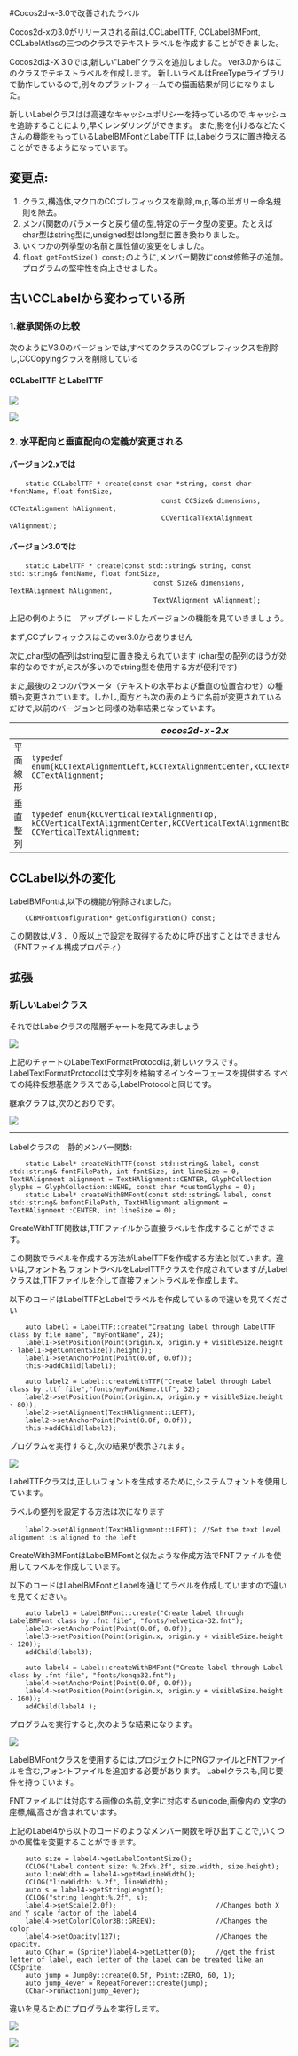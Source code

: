 #Cocos2d-x-3.0で改善されたラベル

Cocos2d-xの3.0がリリースされる前は,CCLabelTTF, CCLabelBMFont, CCLabelAtlasの三つのクラスでテキストラベルを作成することができました。

Cocos2dは-X 3.0では,新しい"Label"クラスを追加しました。
ver3.0からはこのクラスでテキストラベルを作成します。
新しいラベルはFreeTypeライブラリで動作しているので,別々のプラットフォームでの描画結果が同じになりました。

新しいLabelクラスはは高速なキャッシュポリシーを持っているので,キャッシュを追跡することにより,早くレンダリングができます。
また,影を付けるなどたくさんの機能をもっているLabelBMFontとLabelTTF
は,Labelクラスに置き換えることができるようになっています。

## 変更点:

1. クラス,構造体,マクロのCCプレフィックスを削除,m,p,等の半ガリー命名規則を除去。
2. メンバ関数のパラメータと戻り値の型,特定のデータ型の変更。たとえばchar型はstring型に,unsigned型はlong型に置き換わりました。
3. いくつかの列挙型の名前と属性値の変更をしました。
4. `float getFontSize() const;`のように,メンバー関数にconst修飾子の追加。プログラムの堅牢性を向上させました。 

##  古いCCLabelから変わっている所

### 1.継承関係の比較
次のようにV3.0のバージョンでは,すべてのクラスのCCプレフィックスを削除し,CCCopyingクラスを削除している

#### CCLabelTTF と LabelTTF 

![](./res/classcocos2d_1_1_c_c_label_t_t_f.png)

![](./res/classcocos2d_1_1_label_t_t_f.png)


### 2. 水平配向と垂直配向の定義が変更される

#### バージョン2.xでは

```
	static CCLabelTTF * create(const char *string, const char *fontName, float fontSize,
	　　                               const CCSize& dimensions, CCTextAlignment hAlignment, 
	　　                               CCVerticalTextAlignment vAlignment);
```

#### バージョン3.0では
```
	static LabelTTF * create(const std::string& string, const std::string& fontName, float fontSize,
	　　                             const Size& dimensions, TextHAlignment hAlignment,
	　　                             TextVAlignment vAlignment);
```
上記の例のように　アップグレードしたバージョンの機能を見ていきましょう。

まず,CCプレフィックスはこのver3.0からありません

次に,char型の配列はstring型に置き換えられています
(char型の配列のほうが効率的なのですが,ミスが多いのでstring型を使用する方が便利です)

また,最後の２つのパラメータ（テキストの水平および垂直の位置合わせ）の種類も変更されています。しかし,両方とも次の表のように名前が変更されているだけで,以前のバージョンと同様の効率結果となっています。


| |*cocos2d-x-2.x*|*cocos2d-x-3.0*|
|---------------|---------------|---------------|
|平面線形|`typedef enum{kCCTextAlignmentLeft,kCCTextAlignmentCenter,kCCTextAlignmentRight,} CCTextAlignment;`|`enum class TextHAlignment{LEFT,CENTER,RIGHT};`|
|垂直整列|`typedef enum{kCCVerticalTextAlignmentTop, kCCVerticalTextAlignmentCenter,kCCVerticalTextAlignmentBottom,} CCVerticalTextAlignment;`|`enum class TextVAlignment{TOP,CENTER,BOTTOM};`|




## CCLabel以外の変化

LabelBMFontは,以下の機能が削除されました。

``` 
	CCBMFontConfiguration* getConfiguration() const;
```

この関数は,V３．０版以上で設定を取得するために呼び出すことはできません
（FNTファイル構成プロパティ）

## 拡張
### 新しいLabelクラス


それではLabelクラスの階層チャートを見てみましょう


![](./res/classcocos2d_1_1_label.png)


上記のチャートのLabelTextFormatProtocolは,新しいクラスです。
LabelTextFormatProtocolは文字列を格納するインターフェースを提供する
すべての純粋仮想基底クラスである,LabelProtocolと同じです。

継承グラフは,次のとおりです。

![](./res/classcocos2d_1_1_label_text_format_protocol.png)


-----------------------------


Labelクラスの　静的メンバー関数:
```
	static Label* createWithTTF(const std::string& label, const std::string& fontFilePath, int fontSize, int lineSize = 0, TextHAlignment alignment = TextHAlignment::CENTER, GlyphCollection glyphs = GlyphCollection::NEHE, const char *customGlyphs = 0);    
	static Label* createWithBMFont(const std::string& label, const std::string& bmfontFilePath, TextHAlignment alignment = TextHAlignment::CENTER, int lineSize = 0);
```

 
CreateWithTTF関数は,TTFファイルから直接ラベルを作成することができます。

この関数でラベルを作成する方法がLabelTTFを作成する方法と似ています。違いは,フォント名,フォントラベルをLabelTTFクラスを作成されていますが,Labelクラスは,TTFファイルを介して直接フォントラベルを作成します。

以下のコードはLabelTTFとLabelでラベルを作成しているので違いを見てください
```
	auto label1 = LabelTTF::create("Creating label through LabelTTF class by file name", "myFontName", 24);
	label1->setPosition(Point(origin.x, origin.y + visibleSize.height - label1->getContentSize().height));
	label1->setAnchorPoint(Point(0.0f, 0.0f));
    this->addChild(label1);

	auto label2 = Label::createWithTTF("Create label through Label class by .ttf file","fonts/myFontName.ttf", 32);
	label2->setPosition(Point(origin.x, origin.y + visibleSize.height - 80));
	label2->setAlignment(TextHAlignment::LEFT);
	label2->setAnchorPoint(Point(0.0f, 0.0f));
	this->addChild(label2);
```
プログラムを実行すると,次の結果が表示されます。

![](./res/ttf.png)


LabelTTFクラスは,正しいフォントを生成するために,システムフォントを使用しています。

ラベルの整列を設定する方法は次になります
```
	label2->setAlignment(TextHAlignment::LEFT)；	//Set the text level alignment is aligned to the left
```

CreateWithBMFontはLabelBMFontと似たような作成方法でFNTファイルを使用してラベルを作成しています。

以下のコードはLabelBMFontとLabelを通じてラベルを作成していますので違いを見てください。

```
	auto label3 = LabelBMFont::create("Create label through LabelBMFont class by .fnt file", "fonts/helvetica-32.fnt");
	label3->setAnchorPoint(Point(0.0f, 0.0f));
	label3->setPosition(Point(origin.x, origin.y + visibleSize.height - 120));
	addChild(label3);

	auto label4 = Label::createWithBMFont("Create label through Label class by .fnt file", "fonts/konqa32.fnt");
	label4->setAnchorPoint(Point(0.0f, 0.0f));
	label4->setPosition(Point(origin.x, origin.y + visibleSize.height - 160));
	addChild(label4 );
```

プログラムを実行すると,次のような結果になります。

![](./res/bmfont1.png)

LabelBMFontクラスを使用するには,プロジェクトにPNGファイルとFNTファイルを含む,フォントファイルを追加する必要があります。 Labelクラスも,同じ要件を持っています。

FNTファイルには対応する画像の名前,文字に対応するunicode,画像内の
文字の座標,幅,高さが含まれています。

上記のLabel4から以下のコードのようなメンバー関数を呼び出すことで,いくつかの属性を変更することができます。

```
	auto size = label4->getLabelContentSize();
	CCLOG("Label content size: %.2fx%.2f", size.width, size.height);
	auto lineWidth = label4->getMaxLineWidth();
	CCLOG("lineWidth: %.2f", lineWidth);
	auto s = label4->getStringLenght();
	CCLOG("string lenght:%.2f", s);
	label4->setScale(2.0f);							//Changes both X and Y scale factor of the label4
	label4->setColor(Color3B::GREEN);				//Changes the color
	label4->setOpacity(127);						//Changes the opacity. 
	auto CChar = (Sprite*)label4->getLetter(0);		//get the frist letter of label, each letter of the label can be treated like an CCSprite.
	auto jump = JumpBy::create(0.5f, Point::ZERO, 60, 1);
	auto jump_4ever = RepeatForever::create(jump);
	CChar->runAction(jump_4ever);
```

違いを見るためにプログラムを実行します。


![](./res/bmfont2.png)

![](./res/bmfont3.png)



